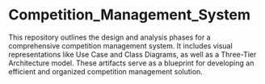 # Competition_Management_System
 This repository outlines the design and analysis phases for a comprehensive competition management system. It includes visual representations like Use Case and Class Diagrams, as well as a Three-Tier Architecture model. These artifacts serve as a blueprint for developing an efficient and organized competition management solution.
